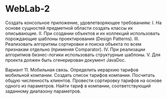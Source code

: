 # WebLab-2
Создать консольное приложение, удовлетворяющее требованиям:
I. На основе сущностей предметной области создать классы их описывающие.
II. При создании объектов и их коллекций использовать порождающие
шаблоны проектирования (Design Patterns).
III. Реализовать алгоритмы сортировки и поиска объекта по всем признакам
отдельно (применяя Comparator).
IV. При реализации алгоритмов бизнес-логики использовать структурные
шаблоны.
V. Для проекта должен быть сгенерирован документ JavaDoc.

Вариант
11. Мобильная связь. Определить иерархию тарифов мобильной компании. Создать
список тарифов компании. Посчитать общую численность клиентов. Провести
сортировку тарифов на основе одного из параметров. Найти тариф в компании,
соответствующий заданному диапазону параметров.

